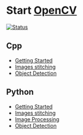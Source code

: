 # Start [OpenCV][]

[OpenCV]: https://www.opencv.org/

[![Status](https://img.shields.io/badge/OpenCV-4.5.0-brightgreen)](https://github.com/opencv/opencv/tree/4.5.0)

## Cpp

* [Getting Started](docs/cpp/getting_started.md)
* [Images stitching](docs/cpp/images_stitching.md)
* [Object Detection](docs/cpp/object_detection_yolo.md)

## Python

* [Getting Started](docs/python/getting_started.md)
* [Images stitching](docs/python/images_stitching.md)
* [Image Processing](docs/python/image_processing.md)
* [Object Detection](docs/python/object_detection_yolo.md)
